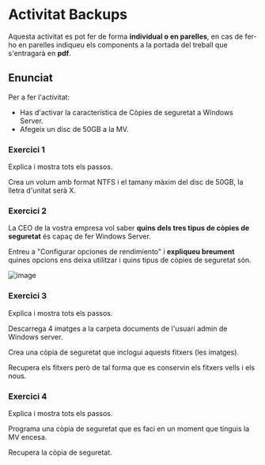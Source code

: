 # Activitat Backups

Aquesta activitat es pot fer de forma **individual o en parelles**, en cas de fer-ho en parelles indiqueu els components a la portada del treball que s'entragarà en **pdf**.

## Enunciat

Per a fer l'activitat:
- Has d'activar la característica de Còpies de seguretat a Windows Server.
- Afegeix un disc de 50GB a la MV.

### Exercici 1

Explica i mostra tots els passos.

Crea un volum amb format NTFS i el tamany màxim del disc de 50GB, la lletra d'unitat serà X. 

### Exercici 2 

La CEO de la vostra empresa vol saber **quins dels tres tipus de còpies de seguretat** és capaç de fer Windows Server. 

Entreu a "Configurar opciones de rendimiento" i **expliqueu breument** quines opcions ens deixa utilitzar i quins tipus de còpies de seguretat són.

![image](https://github.com/XaSaFa/MP04/assets/110727546/1578350c-86ea-42e3-a3cc-4410c45c1c52)

### Exercici 3

Explica i mostra tots els passos.

Descarrega 4 imatges a la carpeta documents de l'usuari admin de Windows server.

Crea una còpia de seguretat que inclogui aquests fitxers (les imatges).

Recupera els fitxers però de tal forma que es conservin els fitxers vells i els nous.

### Exercici 4

Explica i mostra tots els passos.

Programa una còpia de seguretat que es faci en un moment que tinguis la MV encesa.

Recupera la còpia de seguretat.

